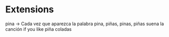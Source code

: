 # Extensions

pina -> Cada vez que aparezca la palabra pina, piñas, pinas, piñas suena la canción if you like piña coladas
